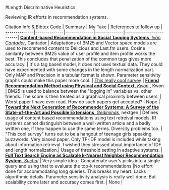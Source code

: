 #Length Discriminative Heuristics

Reviewing IR efforts in recommendation systems.

Citation Info  & Bibtex Code | Summary  | My Take | References to follow up |
--------------|--------------|--------------|--------------|-------------------------|
[**Content-based Recommendation in Social Tagging Systems**, *Iván Cantador*](https://repositorio.uam.es/bitstream/handle/10486/665157/content-based_cantador_recsys_2010_ps.pdf?sequence=3), Cantador | Adaptations of BM25 and Vector space models are used to recommend content to Delicious and Last.fm users. Cosine similarity between BM25 value of user profile and item profile works the best. This concludes that penalization of the common tags gives more accuracy. | It's a tag based model, it does not uses textual data. They could have experimented with some changes in the length normalization part. Only MAP and Precision in a tabular format is shown. Parameter sensitivity graphs could make this paper more cool. | [This really cool survey](http://web.stanford.edu/class/ee378b/papers/adomavicius-recsys.pdf) |
[**Friend Recommendation Method using Physical and Social Context**, *Kwon* ](http://paper.ijcsns.org/07_book/201011/20101118.pdf), Kwon | BM25 is used to balance between the "logging in" variables vs. other friends. The score is then treated as a graphical proximity between users. | Worst paper I have ever read. How do such papers get accepted? | Nope |
[**Toward the Next Generation of Recommender Systems: A Survey of the State-of-the-Art and Possible Extensions**, *Gediminas*](http://web.stanford.edu/class/ee378b/papers/adomavicius-recsys.pdf), nextgen | Defines usage of content based recommendations using text retreival models. IR systems cannot distinguish between a well-written article and a badly written one, if they happen to use the same terms. Diversity problems too. | "This cool survey" turns out to be a hangout of teenage girls speaking buzzwords. Very biased paper. Only TF-IDF model is included while taking about information retrieval. I wished they stressed about importance of IDF and length normalization.| Usage of threshold setting in adaptive systems. |
[**Full Text Search Engine as Scalable k-Nearest Neighbor Recommendation System**, *Suchal*](https://hal.archives-ouvertes.fr/file/index/docid/1054596/filename/wcc-final.pdf) | Very simple idea : Concatenate user's picks into a single query and using that to evaluate the top-k recommendations |No effort done for accommodating long queries. This breaks my heart. Lacks algorithmic details. Parameter sensitivity analysis is really well done. But scalability come later and accuracy comes first. | None |

